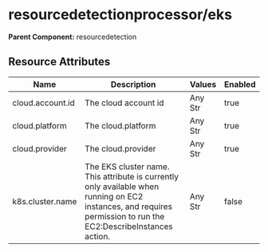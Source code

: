 [comment]: <> (Code generated by mdatagen. DO NOT EDIT.)

# resourcedetectionprocessor/eks

**Parent Component:** resourcedetection

## Resource Attributes

| Name | Description | Values | Enabled |
| ---- | ----------- | ------ | ------- |
| cloud.account.id | The cloud account id | Any Str | true |
| cloud.platform | The cloud.platform | Any Str | true |
| cloud.provider | The cloud.provider | Any Str | true |
| k8s.cluster.name | The EKS cluster name. This attribute is currently only available when running on EC2 instances, and requires permission to run the EC2:DescribeInstances action. | Any Str | false |
